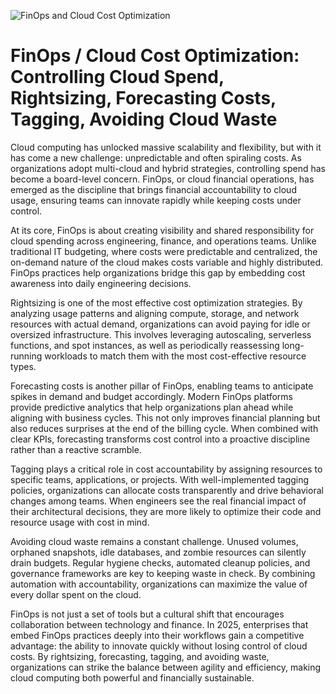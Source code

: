 ![FinOps and Cloud Cost Optimization](https://www.prosperops.com/wp-content/uploads/2025/05/A-Comprehensive-FinOps-Guide-to-Cloud-Cost-Optimization.png)

# FinOps / Cloud Cost Optimization: Controlling Cloud Spend, Rightsizing, Forecasting Costs, Tagging, Avoiding Cloud Waste

Cloud computing has unlocked massive scalability and flexibility, but with it has come a new challenge: unpredictable and often spiraling costs. As organizations adopt multi-cloud and hybrid strategies, controlling spend has become a board-level concern. FinOps, or cloud financial operations, has emerged as the discipline that brings financial accountability to cloud usage, ensuring teams can innovate rapidly while keeping costs under control.

At its core, FinOps is about creating visibility and shared responsibility for cloud spending across engineering, finance, and operations teams. Unlike traditional IT budgeting, where costs were predictable and centralized, the on-demand nature of the cloud makes costs variable and highly distributed. FinOps practices help organizations bridge this gap by embedding cost awareness into daily engineering decisions.

Rightsizing is one of the most effective cost optimization strategies. By analyzing usage patterns and aligning compute, storage, and network resources with actual demand, organizations can avoid paying for idle or oversized infrastructure. This involves leveraging autoscaling, serverless functions, and spot instances, as well as periodically reassessing long-running workloads to match them with the most cost-effective resource types.

Forecasting costs is another pillar of FinOps, enabling teams to anticipate spikes in demand and budget accordingly. Modern FinOps platforms provide predictive analytics that help organizations plan ahead while aligning with business cycles. This not only improves financial planning but also reduces surprises at the end of the billing cycle. When combined with clear KPIs, forecasting transforms cost control into a proactive discipline rather than a reactive scramble.

Tagging plays a critical role in cost accountability by assigning resources to specific teams, applications, or projects. With well-implemented tagging policies, organizations can allocate costs transparently and drive behavioral changes among teams. When engineers see the real financial impact of their architectural decisions, they are more likely to optimize their code and resource usage with cost in mind.

Avoiding cloud waste remains a constant challenge. Unused volumes, orphaned snapshots, idle databases, and zombie resources can silently drain budgets. Regular hygiene checks, automated cleanup policies, and governance frameworks are key to keeping waste in check. By combining automation with accountability, organizations can maximize the value of every dollar spent on the cloud.

FinOps is not just a set of tools but a cultural shift that encourages collaboration between technology and finance. In 2025, enterprises that embed FinOps practices deeply into their workflows gain a competitive advantage: the ability to innovate quickly without losing control of cloud costs. By rightsizing, forecasting, tagging, and avoiding waste, organizations can strike the balance between agility and efficiency, making cloud computing both powerful and financially sustainable.
